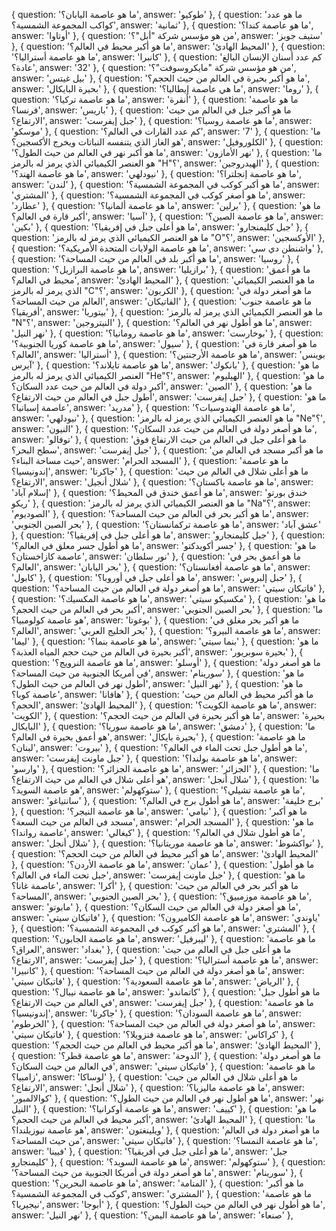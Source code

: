   { question: 'ما هو عاصمة اليابان؟', answer: 'طوكيو' },
  { question: 'ما هو عدد كواكب المجموعة الشمسية؟', answer: 'ثمانية' },
  { question: 'ما هو عاصمة كندا؟', answer: 'أوتاوا' },
  { question: 'من هو مؤسس شركة "أبل"؟', answer: 'ستيف جوبز' },
  { question: 'ما هو أكبر محيط في العالم؟', answer: 'المحيط الهادئ' },
  { question: 'ما هو عاصمة أستراليا؟', answer: 'كانبرا' },
  { question: 'كم عدد أسنان الإنسان البالغ عادة؟', answer: '32' },
  { question: 'من هو مؤسس شركة "مايكروسوفت"؟', answer: 'بيل غيتس' },
  { question: 'ما هو أكبر بحيرة في العالم من حيث الحجم؟', answer: 'بحيرة البايكال' },
  { question: 'ما هي عاصمة إيطاليا؟', answer: 'روما' },
  { question: 'ما هو عاصمة تركيا؟', answer: 'أنقرة' },
  { question: 'ما هو عاصمة فرنسا؟', answer: 'باريس' },
  { question: 'ما هو أكبر جبل في العالم من حيث الارتفاع؟', answer: 'جبل إيفرست' },
  { question: 'ما هو عاصمة روسيا؟', answer: 'موسكو' },
  { question: 'كم عدد القارات في العالم؟', answer: '7' },
  { question: 'ما هو الغاز الذي يتنفسه النباتات ويخرج الأكسجين؟', answer: 'الكلوروفيل' },
  { question: 'ما هو أكبر نهر في العالم من حيث الطول؟', answer: 'نهر الأمازون' },
  { question: 'ما هو العنصر الكيميائي الذي يرمز له بالرمز "H"؟', answer: 'الهيدروجين' },
  { question: 'ما هو عاصمة الهند؟', answer: 'نيودلهي' },
  { question: 'ما هو عاصمة إنجلترا؟', answer: 'لندن' },
  { question: 'ما هو أكبر كوكب في المجموعة الشمسية؟', answer: 'المشتري' },
  { question: 'ما هو أصغر كوكب في المجموعة الشمسية؟', answer: 'عطارد' },
  { question: 'ما هو عاصمة ألمانيا؟', answer: 'برلين' },
  { question: 'ما هو أكبر قارة في العالم؟', answer: 'آسيا' },
  { question: 'ما هو عاصمة الصين؟', answer: 'بكين' },
  { question: 'ما هو أعلى جبل في إفريقيا؟', answer: 'جبل كليمنجارو' },
  { question: 'ما هو العنصر الكيميائي الذي يرمز له بالرمز "O"؟', answer: 'الأوكسجين' },
  { question: 'ما هو عاصمة الولايات المتحدة الأمريكية؟', answer: 'واشنطن دي سي' },
  { question: 'ما هو أكبر بلد في العالم من حيث المساحة؟', answer: 'روسيا' },
  { question: 'ما هو عاصمة البرازيل؟', answer: 'برازيليا' },
  { question: 'ما هو أعمق محيط في العالم؟', answer: 'المحيط الهادئ' },
  { question: 'ما هو العنصر الكيميائي الذي يرمز له بالرمز "C"؟', answer: 'الكربون' },
  { question: 'ما هو أصغر دولة في العالم من حيث المساحة؟', answer: 'الفاتيكان' },
  { question: 'ما هو عاصمة جنوب أفريقيا؟', answer: 'بيتوريا' },
  { question: 'ما هو العنصر الكيميائي الذي يرمز له بالرمز "N"؟', answer: 'النيتروجين' },
  { question: 'ما هو أطول نهر في العالم؟', answer: 'نهر النيل' },
  { question: 'ما هو عاصمة رومانيا؟', answer: 'بوخارست' },
  { question: 'ما هو عاصمة كوريا الجنوبية؟', answer: 'سيول' },
  { question: 'ما هو أصغر قارة في العالم؟', answer: 'أستراليا' },
  { question: 'ما هو عاصمة الأرجنتين؟', answer: 'بوينس آيرس' },
  { question: 'ما هو عاصمة تايلاند؟', answer: 'بانكوك' },
  { question: 'ما هو العنصر الكيميائي الذي يرمز له بالرمز "He"؟', answer: 'الهيليوم' },
  { question: 'ما هو أكبر دولة في العالم من حيث عدد السكان؟', answer: 'الصين' },
  { question: 'ما هو أطول جبل في العالم من حيث الارتفاع؟', answer: 'جبل إيفرست' },
  { question: 'ما هو عاصمة إسبانيا؟', answer: 'مدريد' },
  { question: 'ما هو عاصمة الهندوسيات؟', answer: 'نيودلهي' },
  { question: 'ما هو العنصر الكيميائي الذي يرمز له بالرمز "Ne"؟', answer: 'النيون' },
  { question: 'ما هو أصغر دولة في العالم من حيث عدد السكان؟', answer: 'توفالو' },
  { question: 'ما هو أعلى جبل في العالم من حيث الارتفاع فوق سطح البحر؟', answer: 'جبل إيفرست' },
  { question: 'ما هو أكبر مسجد في العالم من حيث مساحة البناء؟', answer: 'المسجد الحرام' },
  { question: 'ما هو عاصمة إندونيسيا؟', answer: 'جاكرتا' },
  { question: 'ما هو أعلى شلال في العالم من حيث الارتفاع؟', answer: 'شلال أنجيل' },
  { question: 'ما هو عاصمة باكستان؟', answer: 'إسلام آباد' },
  { question: 'ما هو أعمق خندق في المحيط؟', answer: 'خندق بورتو ريكو' },
  { question: 'ما هو العنصر الكيميائي الذي يرمز له بالرمز "Na"؟', answer: 'الصوديوم' },
  { question: 'ما هو أكبر بحر في العالم من حيث المساحة؟', answer: 'بحر الصين الجنوبي' },
  { question: 'ما هو عاصمة تركمانستان؟', answer: 'عشق آباد' },
  { question: 'ما هو أعلى جبل في إفريقيا؟', answer: 'جبل كليمنجارو' },
  { question: 'ما هو أطول جسر معلق في العالم؟', answer: 'جسر أكويدكتو' },
  { question: 'ما هو عاصمة كازاخستان؟', answer: 'نور سلطان' },
  { question: 'ما هو أعمق بحر في العالم؟', answer: 'بحر اليابان' },
  { question: 'ما هو عاصمة أفغانستان؟', answer: 'كابول' },
  { question: 'ما هو أعلى جبل في أوروبا؟', answer: 'جبل إلبروس' },
  { question: 'ما هو أصغر دولة في العالم من حيث المساحة؟', answer: 'فاتيكان سيتي' },
  { question: 'ما هو عاصمة المكسيك؟', answer: 'مكسيكو سيتي' },
  { question: 'ما هو أكبر بحر في العالم من حيث الحجم؟', answer: 'بحر الصين الجنوبي' },
  { question: 'ما هو عاصمة كولومبيا؟', answer: 'بوغوتا' },
  { question: 'ما هو أكبر بحر مغلق في العالم؟', answer: 'بحر الخليج العربي' },
  { question: 'ما هو عاصمة البيرو؟', answer: 'ليما' },
  { question: 'ما هو عاصمة بنما؟', answer: 'بنما سيتي' },
  { question: 'ما هو أكبر بحيرة في العالم من حيث حجم المياه العذبة؟', answer: 'بحيرة سوبريور' },
  { question: 'ما هو عاصمة النرويج؟', answer: 'أوسلو' },
  { question: 'ما هو أصغر دولة في أمريكا الجنوبية من حيث المساحة؟', answer: 'سورينام' },
  { question: 'ما هو أطول نهر في العالم من حيث الطول؟', answer: 'نهر النيل' },
  { question: 'ما هو عاصمة كوبا؟', answer: 'هافانا' },
  { question: 'ما هو أكبر محيط في العالم من حيث الحجم؟', answer: 'المحيط الهادئ' },
  { question: 'ما هو عاصمة الكويت؟', answer: 'الكويت' },
  { question: 'ما هو أكبر بحيرة في العالم من حيث الحجم؟', answer: 'بحيرة البايكال' },
  { question: 'ما هو عاصمة سوريا؟', answer: 'دمشق' },
  { question: 'ما هو أعمق بحيرة في العالم؟', answer: 'بحيرة بايكال' },
  { question: 'ما هو عاصمة لبنان؟', answer: 'بيروت' },
  { question: 'ما هو أطول جبل تحت الماء في العالم؟', answer: 'جبل ماونت إيفرست' },
  { question: 'ما هو عاصمة بولندا؟', answer: 'وارسو' },
  { question: 'ما هو عاصمة الجزائر؟', answer: 'الجزائر' },
  { question: 'ما هو أعلى شلال في العالم من حيث الارتفاع؟', answer: 'شلال أنجل' },
  { question: 'ما هو عاصمة السويد؟', answer: 'ستوكهولم' },
  { question: 'ما هو عاصمة تشيلي؟', answer: 'سانتياغو' },
  { question: 'ما هو أطول برج في العالم؟', answer: 'برج خليفة' },
  { question: 'ما هو عاصمة النيجر؟', answer: 'نيامي' },
  { question: 'ما هو أكبر مسجد في العالم من حيث السعة؟', answer: 'المسجد الحرام' },
  { question: 'ما هو عاصمة رواندا؟', answer: 'كيغالي' },
  { question: 'ما هو أطول شلال في العالم؟', answer: 'شلال أنجل' },
  { question: 'ما هو عاصمة موريتانيا؟', answer: 'نواكشوط' },
  { question: 'ما هو أكبر محيط في العالم من حيث الحجم؟', answer: 'المحيط الهادئ' },
  { question: 'ما هو عاصمة الأردن؟', answer: 'عمان' },
  { question: 'ما هو أطول جبل تحت الماء في العالم؟', answer: 'جبل ماونت إيفرست' },
  { question: 'ما هو عاصمة غانا؟', answer: 'أكرا' },
  { question: 'ما هو أكبر بحر في العالم من حيث المساحة؟', answer: 'بحر الصين الجنوبي' },
  { question: 'ما هو عاصمة موزمبيق؟', answer: 'مابوتو' },
  { question: 'ما هو أصغر دولة في العالم من حيث السكان؟', answer: 'فاتيكان سيتي' },
  { question: 'ما هو عاصمة الكاميرون؟', answer: 'ياوندي' },
  { question: 'ما هو أكبر كوكب في المجموعة الشمسية؟', answer: 'المشتري' },
  { question: 'ما هو عاصمة الجابون؟', answer: 'ليبرفيل' },
  { question: 'ما هو عاصمة العراق؟', answer: 'بغداد' },
  { question: 'ما هو أعلى جبل في العالم من حيث الارتفاع؟', answer: 'جبل إيفرست' },
  { question: 'ما هو عاصمة أستراليا؟', answer: 'كانبيرا' },
  { question: 'ما هو أصغر دولة في العالم من حيث المساحة؟', answer: 'فاتيكان سيتي' },
  { question: 'ما هو عاصمة السعودية؟', answer: 'الرياض' },
  { question: 'ما هو عاصمة نيبال؟', answer: 'كاتماندو' },
  { question: 'ما هو أطول جبل في العالم من حيث الارتفاع؟', answer: 'جبل إيفرست' },
  { question: 'ما هو عاصمة إندونيسيا؟', answer: 'جاكرتا' },
  { question: 'ما هو عاصمة السودان؟', answer: 'الخرطوم' },
  { question: 'ما هو أصغر دولة في العالم من حيث المساحة؟', answer: 'فاتيكان سيتي' },
  { question: 'ما هو عاصمة فنزويلا؟', answer: 'كراكاس' },
  { question: 'ما هو أكبر محيط في العالم من حيث الحجم؟', answer: 'المحيط الهادئ' },
  { question: 'ما هو عاصمة قطر؟', answer: 'الدوحة' },
  { question: 'ما هو أصغر دولة في العالم من حيث السكان؟', answer: 'فاتيكان سيتي' },
  { question: 'ما هو عاصمة زامبيا؟', answer: 'لوساكا' },
  { question: 'ما هو أعلى شلال في العالم من حيث الارتفاع؟', answer: 'شلال أنجل' },
  { question: 'ما هو عاصمة ماليزيا؟', answer: 'كوالالمبور' },
  { question: 'ما هو أطول نهر في العالم من حيث الطول؟', answer: 'نهر النيل' },
  { question: 'ما هو عاصمة أوكرانيا؟', answer: 'كييف' },
  { question: 'ما هو أكبر محيط في العالم من حيث الحجم؟', answer: 'المحيط الهادئ' },
  { question: 'ما هو عاصمة نيوزيلندا؟', answer: 'ويلينغتون' },
  { question: 'ما هو أصغر دولة في العالم من حيث المساحة؟', answer: 'فاتيكان سيتي' },
  { question: 'ما هو عاصمة النمسا؟', answer: 'فيينا' },
  { question: 'ما هو أعلى جبل في أفريقيا؟', answer: 'جبل كليمنجارو' },
  { question: 'ما هو عاصمة السويد؟', answer: 'ستوكهولم' },
  { question: 'ما هو أصغر دولة في أمريكا الجنوبية من حيث المساحة؟', answer: 'سورينام' },
  { question: 'ما هو عاصمة البحرين؟', answer: 'المنامة' },
  { question: 'ما هو أكبر كوكب في المجموعة الشمسية؟', answer: 'المشتري' },
  { question: 'ما هو عاصمة نيجيريا؟', answer: 'أبوجا' },
  { question: 'ما هو أطول نهر في العالم من حيث الطول؟', answer: 'نهر النيل' },
  { question: 'ما هو عاصمة اليمن؟', answer: 'صنعاء' },
